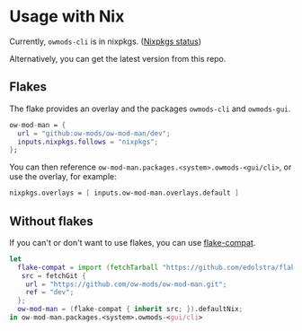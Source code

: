 # Usage with Nix

Currently, `owmods-cli` is in nixpkgs. ([Nixpkgs status](https://search.nixos.org/packages?channel=unstable&type=packages&query=owmod))

Alternatively, you can get the latest version from this repo.

## Flakes

The flake provides an overlay and the packages `owmods-cli` and `owmods-gui`.

```nix
ow-mod-man = {
  url = "github:ow-mods/ow-mod-man/dev";
  inputs.nixpkgs.follows = "nixpkgs";
};
```

You can then reference `ow-mod-man.packages.<system>.owmods-<gui/cli>`, or use the overlay, for example:

```nix
nixpkgs.overlays = [ inputs.ow-mod-man.overlays.default ]
```

## Without flakes

If you can't or don't want to use flakes, you can use [flake-compat](https://github.com/edolstra/flake-compat).

```nix
let
  flake-compat = import (fetchTarball "https://github.com/edolstra/flake-compat/archive/master.tar.gz");
   src = fetchGit {
    url = "https://github.com/ow-mods/ow-mod-man.git";
    ref = "dev";
  };
  ow-mod-man = (flake-compat { inherit src; }).defaultNix;
in ow-mod-man.packages.<system>.owmods-<gui/cli>
```
